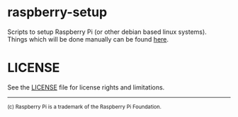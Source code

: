 # raspberry-setup
Scripts to setup Raspberry Pi (or other debian based linux systems).  
Things which will be done manually can be found [here](https://github.com/StMaHa/raspberry-setup/wiki).

# LICENSE

See the [LICENSE](LICENSE) file for license rights and limitations.

----
<sup>(c) Raspberry Pi is a trademark of the Raspberry Pi Foundation.</sup>
